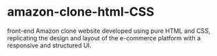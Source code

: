 # amazon-clone-html-CSS
front-end Amazon clone website developed using pure HTML and CSS, replicating the design and layout of the e-commerce platform with a responsive and structured UI.
